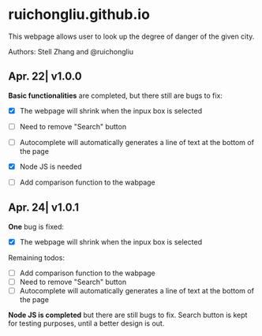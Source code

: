 # ruichongliu.github.io
This webpage allows user to look up the degree of danger of the given city.

Authors: Stell Zhang and 
@ruichongliu


## Apr. 22| v1.0.0
**Basic functionalities** are completed, but there still are bugs to fix:
 - [x] The webpage will shrink when the inpux box is selected
 - [ ] Need to remove "Search" button
 - [ ] Autocomplete will automatically generates a line of text at the bottom of the page
 - [x] Node JS is needed
 - [ ] Add comparison function to the wabpage


## Apr. 24| v1.0.1
**One** bug is fixed:
 -[x] The webpage will shrink when the inpux box is selected
 
Remaining todos:
  -[ ] Add comparison function to the wabpage
  -[ ] Need to remove "Search" button
  -[ ] Autocomplete will automatically generates a line of text at the bottom of the page

**Node JS is completed** but there are still bugs to fix. Search button is kept for testing purposes, until a better design is out.
